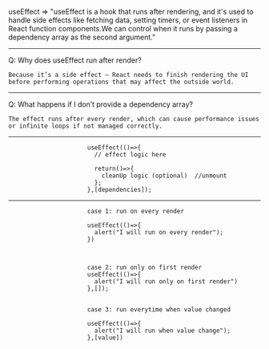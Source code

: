 useEffect
=> "useEffect is a hook that runs after rendering, and it's used to handle side effects like fetching data, setting timers, or event listeners in React function components.We can control when it runs by passing a dependency array as the second argument."

---

Q: Why does useEffect run after render?

    Because it’s a side effect — React needs to finish rendering the UI before performing operations that may affect the outside world.

---

Q: What happens if I don’t provide a dependency array?

    The effect runs after every render, which can cause performance issues or infinite loops if not managed correctly.

---

                          useEffect(()=>{
                            // effect logic here

                            return()=>{
                              cleanUp logic (optional)  //unmount
                            };
                          },[dependencies]);

---

                          case 1: run on every render

                          useEffect(()=>{
                            alert("I will run on every render");
                          })



                          case 2: run only on first render
                          useEffect(()=>{
                            alert("I will run only on first render")
                          },[]);


                          case 3: run everytime when value changed

                          useEffect(()=>{
                            alert("I will run when value change");
                          },[value])
